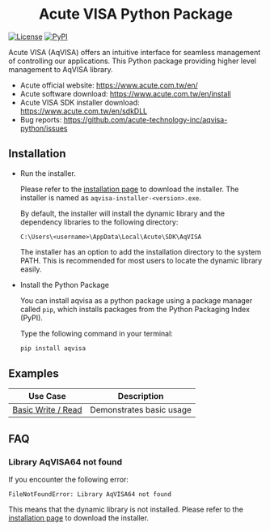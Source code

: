 <h1 align=center>Acute VISA Python Package</h1>

[![License](https://img.shields.io/badge/License-BSD_2--Clause-orange.svg)](https://opensource.org/licenses/BSD-2-Clause)
[![PyPI](https://img.shields.io/pypi/v/aqvisa?label=pypi%20package)](https://pypi.org/project/aqvisa/)

Acute VISA (AqVISA) offers an intuitive interface for seamless management of controlling our applications. This Python package providing higher level management to AqVISA library.

- Acute official website: https://www.acute.com.tw/en/
- Acute software download: https://www.acute.com.tw/en/install
- Acute VISA SDK installer download: https://www.acute.com.tw/en/sdkDLL
- Bug reports: https://github.com/acute-technology-inc/aqvisa-python/issues

## Installation

- Run the installer.

    Please refer to the [installation page](https://www.acute.com.tw/en/sdkDLL) to download the installer. The installer
    is named as `aqvisa-installer-<version>.exe`.
    
    By default, the installer will install the dynamic library and the dependency libraries to the following directory:
    ```
    C:\Users\<username>\AppData\Local\Acute\SDK\AqVISA
    ```
    
    The installer has an option to add the installation directory to the system PATH.
    This is recommended for most users to locate the dynamic library easily.

- Install the Python Package
    
    You can install aqvisa as a python package using a package manager called `pip`, which installs packages from the Python Packaging Index (PyPI).
    
    Type the following command in your terminal:
    ```bash
    pip install aqvisa
    ```

## Examples

| **Use Case** | **Description** |
| ------------ | --------------- |
| [Basic Write / Read](https://github.com/acute-technology-inc/aqvisa-python/blob/main/examples/helloworld.py) | Demonstrates basic usage | 

## FAQ

### Library AqVISA64 not found

If you encounter the following error:

```
FileNotFoundError: Library AqVISA64 not found
```

This means that the dynamic library is not installed. Please refer to the [installation page](https://www.acute.com.tw/en/sdkDLL) to download the installer.
